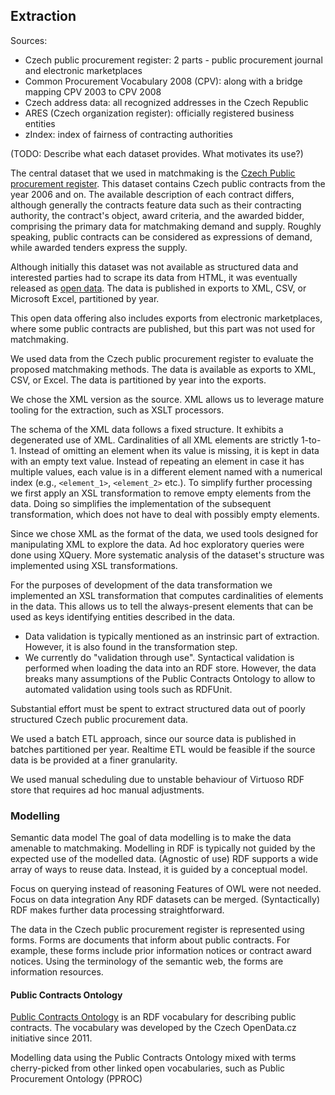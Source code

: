## Extraction

Sources:

* Czech public procurement register: 2 parts - public procurement journal and electronic marketplaces
* Common Procurement Vocabulary 2008 (CPV): along with a bridge mapping CPV 2003 to CPV 2008
* Czech address data: all recognized addresses in the Czech Republic
* ARES (Czech organization register): officially registered business entities
* zIndex: index of fairness of contracting authorities

(TODO: Describe what each dataset provides. What motivates its use?)

The central dataset that we used in matchmaking is the [Czech Public procurement register](https://www.vestnikverejnychzakazek.cz). This dataset contains Czech public contracts from the year 2006 and on. The available description of each contract differs, although generally the contracts feature data such as their contracting authority, the contract's object, award criteria, and the awarded bidder, comprising the primary data for matchmaking demand and supply. Roughly speaking, public contracts can be considered as expressions of demand, while awarded tenders express the supply.

Although initially this dataset was not available as structured data and interested parties had to scrape its data from HTML, it was eventually released as [open data](http://www.isvz.cz/ISVZ/Podpora/ISVZ_open_data_vz.aspx). The data is published in exports to XML, CSV, or Microsoft Excel, partitioned by year.

This open data offering also includes exports from electronic marketplaces, where some public contracts are published, but this part was not used for matchmaking.

We used data from the Czech public procurement register to evaluate the proposed matchmaking methods.
The data is available as exports to XML, CSV, or Excel.
The data is partitioned by year into the exports.

We chose the XML version as the source.
XML allows us to leverage mature tooling for the extraction, such as XSLT processors.

The schema of the XML data follows a fixed structure.
It exhibits a degenerated use of XML.
Cardinalities of all XML elements are strictly 1-to-1.
Instead of omitting an element when its value is missing, it is kept in data with an empty text value.
Instead of repeating an element in case it has multiple values, each value is in a different element named with a numerical index (e.g., `<element_1>`, `<element_2>` etc.).
To simplify further processing we first apply an XSL transformation to remove empty elements from the data.
Doing so simplifies the implementation of the subsequent transformation, which does not have to deal with possibly empty elements.

Since we chose XML as the format of the data, we used tools designed for manipulating XML to explore the data.
Ad hoc exploratory queries were done using XQuery.
More systematic analysis of the dataset's structure was implemented using XSL transformations.

For the purposes of development of the data transformation we implemented an XSL transformation that computes cardinalities of elements in the data.
This allows us to tell the always-present elements that can be used as keys identifying entities described in the data.

- Data validation is typically mentioned as an instrinsic part of extraction. However, it is also found in the transformation step.
- We currently do "validation through use". Syntactical validation is performed when loading the data into an RDF store. However, the data breaks many assumptions of the Public Contracts Ontology to allow to automated validation using tools such as RDFUnit.

Substantial effort must be spent to extract structured data out of poorly structured Czech public procurement data.

We used a batch ETL approach, since our source data is published in batches partitioned per year.
Realtime ETL would be feasible if the source data is be provided at a finer granularity.

We used manual scheduling due to unstable behaviour of Virtuoso RDF store that requires ad hoc manual adjustments.

### Modelling

Semantic data model
The goal of data modelling is to make the data amenable to matchmaking.
Modelling in RDF is typically not guided by the expected use of the modelled data. (Agnostic of use)
RDF supports a wide array of ways to reuse data.
Instead, it is guided by a conceptual model.

Focus on querying instead of reasoning
Features of OWL were not needed.
Focus on data integration
Any RDF datasets can be merged. (Syntactically)
RDF makes further data processing straightforward.

The data in the Czech public procurement register is represented using forms.
Forms are documents that inform about public contracts.
For example, these forms include prior information notices or contract award notices.
Using the terminology of the semantic web, the forms are information resources.

#### Public Contracts Ontology

[Public Contracts Ontology](https://github.com/opendatacz/public-contracts-ontology) is an RDF vocabulary for describing public contracts. The vocabulary was developed by the Czech OpenData.cz initiative since 2011.

Modelling data using the Public Contracts Ontology mixed with terms cherry-picked from other linked open vocabularies, such as Public Procurement Ontology (PPROC)
